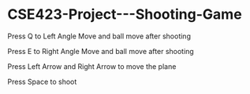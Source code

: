 # CSE423-Project---Shooting-Game
Press Q to Left Angle Move and ball move after shooting

Press E to Right Angle Move and ball move after shooting

Press Left Arrow and Right Arrow to move the plane

Press Space to shoot
